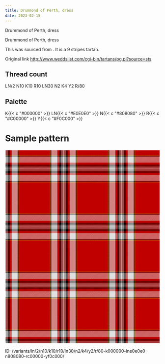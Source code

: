 ```yaml
---
title: Drummond of Perth, dress
date: 2023-02-15
---
```

Drummond of Perth, dress

Drummond of Perth, dress

This was sourced from <no value>.  It is a 9 stripes tartan.

Original link http://www.weddslist.com/cgi-bin/tartans/pg.pl?source=sts

## Thread count
LN/2 N10 K10 R10 LN30 N2 K4 Y2 R/80

## Palette
K{{< c "#000000" >}} LN{{< c "#E0E0E0" >}} N{{< c "#808080" >}} R{{< c "#C00000" >}} Y{{< c "#F0C000" >}}

# Sample pattern

![Tartan detail](tartan.png "LN/2 N10 K10 R10 LN30 N2 K4 Y2 R/80 tartan")

ID: /variants/ln/2/n10/k10/r10/ln30/n2/k4/y2/r/80-k000000-lne0e0e0-n808080-rc00000-yf0c000/